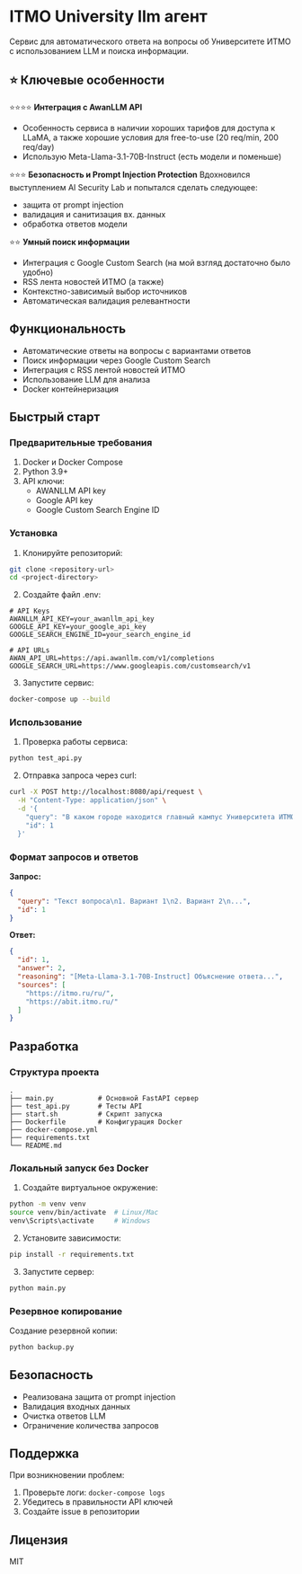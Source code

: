#  ITMO University llm агент 

Сервис для автоматического ответа на вопросы об Университете ИТМО с использованием LLM и поиска информации.

## ⭐ Ключевые особенности

⭐⭐⭐⭐ **Интеграция с AwanLLM API**  
- Особенность сервиса в наличии хороших тарифов для доступа к LLaMA, а также
хорошие условия для free-to-use (20 req/min, 200 req/day)
- Использую Meta-Llama-3.1-70B-Instruct (есть модели и поменьше)

⭐⭐⭐ **Безопасность и Prompt Injection Protection**
Вдохновился выступлением AI Security Lab и попытался сделать следующее:
- защита от prompt injection 
- валидация и санитизация вх. данных 
- обработка ответов модели

⭐⭐ **Умный поиск информации**
- Интеграция с Google Custom Search (на мой взгляд достаточно было удобно)
- RSS лента новостей ИТМО (а также)
- Контекстно-зависимый выбор источников
- Автоматическая валидация релевантности


## Функциональность

- Автоматические ответы на вопросы с вариантами ответов
- Поиск информации через Google Custom Search
- Интеграция с RSS лентой новостей ИТМО
- Использование LLM для анализа
- Docker контейнеризация

## Быстрый старт

### Предварительные требования

1. Docker и Docker Compose
2. Python 3.9+
3. API ключи:
   - AWANLLM API key
   - Google API key
   - Google Custom Search Engine ID

### Установка

1. Клонируйте репозиторий:
```bash
git clone <repository-url>
cd <project-directory>
```

2. Создайте файл .env:
```env
# API Keys
AWANLLM_API_KEY=your_awanllm_api_key
GOOGLE_API_KEY=your_google_api_key
GOOGLE_SEARCH_ENGINE_ID=your_search_engine_id

# API URLs
AWAN_API_URL=https://api.awanllm.com/v1/completions
GOOGLE_SEARCH_URL=https://www.googleapis.com/customsearch/v1
```

3. Запустите сервис:
```bash
docker-compose up --build
```

### Использование

1. Проверка работы сервиса:
```bash
python test_api.py
```

2. Отправка запроса через curl:
```bash
curl -X POST http://localhost:8080/api/request \
  -H "Content-Type: application/json" \
  -d '{
    "query": "В каком городе находится главный кампус Университета ИТМО?\n1. Москва\n2. Санкт-Петербург\n3. Екатеринбург\n4. Нижний Новгород",
    "id": 1
  }'
```

### Формат запросов и ответов

**Запрос:**
```json
{
  "query": "Текст вопроса\n1. Вариант 1\n2. Вариант 2\n...",
  "id": 1
}
```

**Ответ:**
```json
{
  "id": 1,
  "answer": 2,
  "reasoning": "[Meta-Llama-3.1-70B-Instruct] Объяснение ответа...",
  "sources": [
    "https://itmo.ru/ru/",
    "https://abit.itmo.ru/"
  ]
}
```

## Разработка

### Структура проекта
```
.
├── main.py           # Основной FastAPI сервер
├── test_api.py       # Тесты API
├── start.sh          # Скрипт запуска
├── Dockerfile        # Конфигурация Docker
├── docker-compose.yml
├── requirements.txt
└── README.md
```

### Локальный запуск без Docker

1. Создайте виртуальное окружение:
```bash
python -m venv venv
source venv/bin/activate  # Linux/Mac
venv\Scripts\activate     # Windows
```

2. Установите зависимости:
```bash
pip install -r requirements.txt
```

3. Запустите сервер:
```bash
python main.py
```

### Резервное копирование

Создание резервной копии:
```bash
python backup.py
```

## Безопасность

- Реализована защита от prompt injection
- Валидация входных данных
- Очистка ответов LLM
- Ограничение количества запросов

## Поддержка

При возникновении проблем:
1. Проверьте логи: `docker-compose logs`
2. Убедитесь в правильности API ключей
3. Создайте issue в репозитории

## Лицензия

MIT
